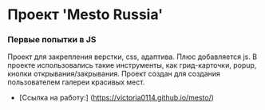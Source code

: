 # Проект 'Mesto Russia'

### Первые попытки в JS

 Проект для закрепления верстки, css, адаптива.
 Плюс добавляется js.
 В проекте использовались такие инструменты, как грид-карточки, popup, кнопки открывания/закрывания.
 Проект создан для создания пользователем галереи красивых мест.

* [Ссылка на работу:] (https://victoria0114.github.io/mesto/)

